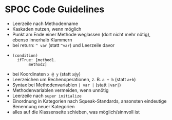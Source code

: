 # SPOC Code Guidelines
- Leerzeile nach Methodenname
- Kaskaden nutzen, wenn möglich
- Punkt am Ende einer Methode weglassen (dort nicht mehr nötig), ebenso innerhalb Klammern
- bei return: `^ var` (statt `^var`) und Leerzeile davor
- ```
  (condition) 
  	ifTrue: [method1. 
  		 method2]
  ```
- bei Koordinaten `x @ y` (statt `x@y`)
- Leerzeichen um Rechenoperationen, z. B. `a + b` (statt `a+b`)
- Syntax bei Methodenvariablen `| var |` (statt `|var|`)
- Methodenvariablen vermeiden, wenn unnötig
- Leerzeile nach `super initialize`
- Einordnung in Kategorien nach Squeak-Standards, ansonsten eindeutige Benennung neuer Kategorien
- alles auf die Klassenseite schieben, was möglich/sinnvoll ist
